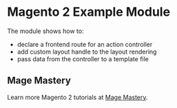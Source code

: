 # Magento 2 Example Module

The module shows how to:
* declare a frontend route for an action controller
* add custom layout handle to the layout rendering
* pass data from the controller to a template file

## Mage Mastery
Learn more Magento 2 tutorials at [Mage Mastery](https://magemastery.net/). 
